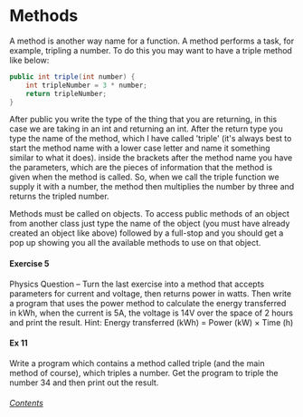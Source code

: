 Methods
========================
A method is another way name for a function.  A method performs a task, for example, tripling a number. To do this you may want to have a triple method like below:
		
```java
public int triple(int number) {
	int tripleNumber = 3 * number;
	return tripleNumber;
}
```
		
After public you write the type of the thing that you are returning, in this case we are taking in an int and returning an int.  After the return type you type the name of the method, which I have called  'triple' (it's always best to start the method name with a lower case letter and name it something similar to what it does). inside the brackets after the method name you have the parameters, which are the pieces of information that the method is given when the method is called.  So, when we call the triple function we supply it with a number, the method then multiplies the number by three and returns the tripled number.
		
Methods must be called on objects.  To access public methods of an object from another class just type the name of the object (you must have already created an object like above) followed by a full-stop and you should get a pop up showing you all the available methods to use on that object.

#### Exercise 5
Physics Question – Turn the last exercise into a method that accepts parameters for current and voltage, then returns power in watts.  Then write a program that uses the power method to calculate the energy transferred in kWh, when the current is 5A, the voltage is 14V over the space of 2 hours and print the result.
Hint: Energy transferred (kWh) = Power (kW) × Time (h)

#### Ex 11
Write a program which contains a method called triple (and the main method of course), which triples a number.  Get the program to triple the number 34 and then print out the result.
		
###### [Contents](https://github.com/BillsJ/cadmus/blob/master/Chapter-1/Part%20I:%20Introduction_and_contents.md#contents)
